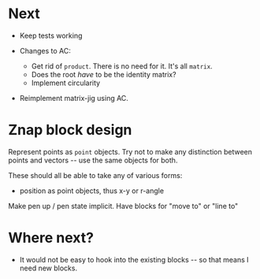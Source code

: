 # Next

* Keep tests working
* Changes to AC:
    * Get rid of `product`. There is no need for it. It's all `matrix`.
    * Does the root *have* to be the identity matrix?
    * Implement circularity

* Reimplement matrix-jig using AC.











# Znap block design

Represent points as `point` objects. Try not to make any distinction
between points and vectors -- use the same objects for both.

These should all be able to take any of various forms:

* position as point objects, thus x-y or r-angle

Make pen up / pen state implicit. Have blocks for "move to" or
"line to"






# Where next?

* It would not be easy to hook into the existing blocks -- so
  that means I need new blocks.


